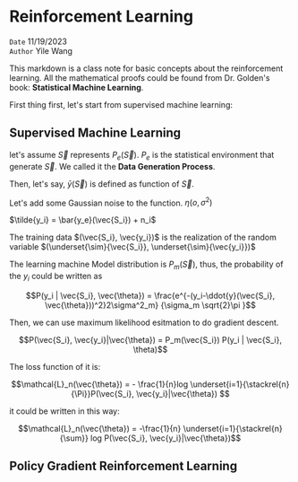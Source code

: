 # Reinforcement Learning
  
`Date` 11/19/2023  
`Author` Yile Wang  

This markdown is a class note for basic concepts about the reinforcement learning. All the mathematical proofs could be found from Dr. Golden's book: **Statistical Machine Learning**.

First thing first, let's start from supervised machine learning:

## Supervised Machine Learning
let's assume $\vec{S}$ represents $P_e(\vec{S})$. $P_e$ is the statistical environment that generate $\vec{S}$. We called it the **Data Generation Process**. 

Then, let's say, $\bar{y}(\vec{S})$ is defined as function of $\vec{S}$.

Let's add some Gaussian noise to the function. $\eta(o, \sigma^2)$

$\tilde{y_i} = \bar{y_e}(\vec{S_i}) + n_i$

The training data $(\vec{S_i}, \vec{y_i})$ is the realization of the random variable
$(\underset{\sim}{\vec{S_i}}, \underset{\sim}{\vec{y_i}})$ 

The learning machine Model distribution is $P_m(\vec{S})$, thus, the probability of the $y_i$ could be written as

$$P(y_i | \vec{S_i}, \vec{\theta}) = \frac{e^{-(y_i-\ddot{y}(\vec{S_i}, \vec{\theta}))^2}2\sigma^2_m} {\sigma_m \sqrt{2}\pi }$$

Then, we can use maximum likelihood esitmation to do gradient descent.

$$P(\vec{S_i}, \vec{y_i}|\vec{\theta}) = P_m(\vec{S_i}) P(y_i | \vec{S_i}, \theta)$$

The loss function of it is: 

$$\mathcal{L}_n(\vec{\theta}) = - \frac{1}{n}log \underset{i=1}{\stackrel{n}{\Pi}}P(\vec{S_i}, \vec{y_i}|\vec{\theta})  $$

it could be written in this way:

$$\mathcal{L}_n(\vec{\theta}) = -\frac{1}{n} \underset{i=1}{\stackrel{n}{\sum}} log P(\vec{S_i}, \vec{y_i}|\vec{\theta})$$


## Policy Gradient Reinforcement Learning
